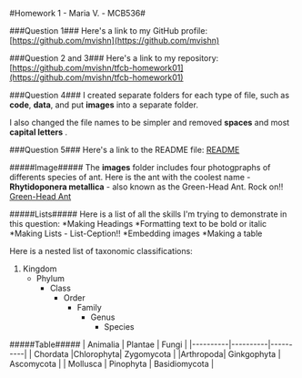 #Homework 1 - Maria V. - MCB536#

###Question 1###
Here's a link to my GitHub profile: [https://github.com/mvishn](https://github.com/mvishn)


###Question 2 and 3###
Here's a link to my repository:
[https://github.com/mvishn/tfcb-homework01](https://github.com/mvishn/tfcb-homework01)


###Question 4###
I created separate folders for each type of file, such as **code**, **data**, and put **images** into a separate folder. 

I also changed the file names to be simpler and removed __spaces__ and most __capital letters__ .


###Question 5###
Here's a link to the README file:
[README]()

#####Image#####
The __images__ folder includes four photogpraphs of differents species of ant. 
Here is the ant with the coolest name - __Rhytidoponera metallica__ - also known as the Green-Head Ant. Rock on!!
[Green-Head Ant](/images/Rhytidoponera-metallica.jpg)

#####Lists#####
Here is a list of all the skills I'm trying to demonstrate in this question:
*Making Headings
*Formatting text to be bold or italic
*Making Lists  - List-Ception!!
*Embedding images
*Making a table

Here is a nested list of taxonomic classifications:
1. Kingdom
   - Phylum
     - Class
       - Order
         - Family
           - Genus
             - Species

#####Table#####
| Animalia | Plantae  | Fungi    |
|----------|----------|----------|
| Chordata |Chlorophyta| Zygomycota |
|Arthropoda| Ginkgophyta | Ascomycota  |
| Mollusca | Pinophyta | Basidiomycota  |



